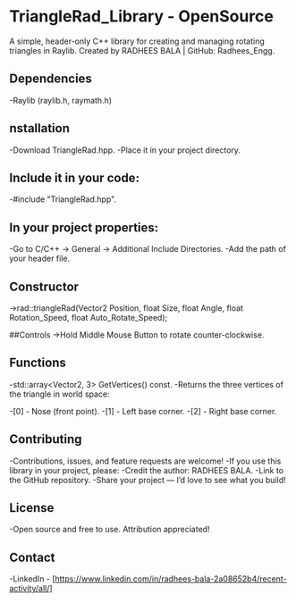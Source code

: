 # **TriangleRad_Library - OpenSource**

A simple, header-only C++ library for creating and managing rotating triangles in Raylib.
Created by RADHEES BALA | GitHub: Radhees_Engg.

## Dependencies
-Raylib (raylib.h, raymath.h)

## nstallation

-Download TriangleRad.hpp.
-Place it in your project directory.

## Include it in your code:
-#include "TriangleRad.hpp".

## In your project properties:
-Go to C/C++ → General → Additional Include Directories.
-Add the path of your header file.

## Constructor
->rad::triangleRad(Vector2 Position, float Size, float Angle, float Rotation_Speed, float Auto_Rotate_Speed);

##Controls
->Hold Middle Mouse Button to rotate counter-clockwise.

## Functions
-std::array<Vector2, 3> GetVertices() const.
-Returns the three vertices of the triangle in world space:

-[0] - Nose (front point).
-[1] - Left base corner.
-[2] - Right base corner.

## Contributing

-Contributions, issues, and feature requests are welcome!
-If you use this library in your project, please:
-Credit the author: RADHEES BALA.
-Link to the GitHub repository.
-Share your project — I’d love to see what you build!

## License
-Open source and free to use. Attribution appreciated!

## **Contact**
-LinkedIn - [https://www.linkedin.com/in/radhees-bala-2a08652b4/recent-activity/all/]
